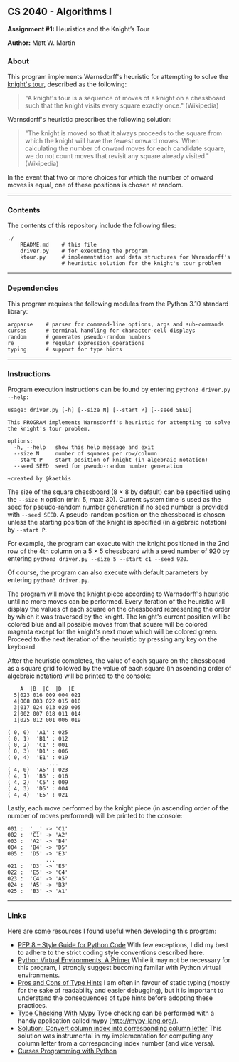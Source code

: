 ## CS 2040 - Algorithms I
**Assignment #1:** Heuristics and the Knight’s Tour

**Author:** Matt W. Martin

### About

This program implements Warnsdorff's heuristic for attempting to solve the [knight's tour](https://en.wikipedia.org/wiki/Knight%27s_tour), described as the following:
> "A knight's tour is a sequence of moves of a knight on a chessboard such that the knight visits every square exactly once." (Wikipedia)

Warnsdorff's heuristic prescribes the following solution:
> "The knight is moved so that it always proceeds to the square from which the knight will have the fewest onward moves. When calculating the number of onward moves for each candidate square, we do not count moves that revisit any square already visited." (Wikipedia)

In the event that two or more choices for which the number of onward moves is equal, one of these positions is chosen at random.

---
### Contents
The contents of this repository include the following files:
```
./
    README.md    # this file
    driver.py    # for executing the program
    ktour.py     # implementation and data structures for Warnsdorff's
                 # heuristic solution for the knight's tour problem
```

---
### Dependencies
This program requires the following modules from the Python 3.10 standard library:
```
argparse    # parser for command-line options, args and sub-commands
curses      # terminal handling for character-cell displays
random      # generates pseudo-random numbers
re          # regular expression operations
typing      # support for type hints
```

---
### Instructions
Program execution instructions can be found by entering `python3 driver.py --help`:
```
usage: driver.py [-h] [--size N] [--start P] [--seed SEED]

This PROGRAM implements Warnsdorff's heuristic for attempting to solve the knight's tour problem.

options:
  -h, --help   show this help message and exit
  --size N     number of squares per row/column
  --start P    start position of knight (in algebraic notation)
  --seed SEED  seed for pseudo-random number generation

~created by @kaethis
```
The size of the square chessboard (8 × 8 by default) can be specified using the `--size N` option (min: 5, max: 30).  Current system time is used as the seed for pseudo-random number generation if no seed number is provided with `--seed SEED`.  A pseudo-random position on the chessboard is chosen unless the starting position of the knight is specified (in algebraic notation) by `--start P`.

For example, the program can execute with the knight positioned in the 2nd row of the 4th column on a 5 × 5 chessboard with a seed number of 920 by entering `python3 driver.py --size 5 --start c1 --seed 920`.

Of course, the program can also execute with default parameters by entering `python3 driver.py`.

The program will move the knight piece according to Warnsdorff's heuristic until no more moves can be performed.  Every iteration of the heuristic will display the values of each square on the chessboard representing the order by which it was traversed by the knight.  The knight's current position will be colored blue and all possible moves from that square will be colored magenta except for the knight's next move which will be colored green.  Proceed to the next iteration of the heuristic by pressing any key on the keyboard.

After the heuristic completes, the value of each square on the chessboard as a square grid followed by the value of each square (in ascending order of algebraic notation) will be printed to the console:
```
    A  |B  |C  |D  |E
  5|023 016 009 004 021
  4|008 003 022 015 010
  3|017 024 013 020 005
  2|002 007 018 011 014
  1|025 012 001 006 019

( 0, 0)  'A1' : 025
( 0, 1)  'B1' : 012
( 0, 2)  'C1' : 001
( 0, 3)  'D1' : 006
( 0, 4)  'E1' : 019
             ...
( 4, 0)  'A5' : 023
( 4, 1)  'B5' : 016
( 4, 2)  'C5' : 009
( 4, 3)  'D5' : 004
( 4, 4)  'E5' : 021

```

Lastly, each move performed by the knight piece (in ascending order of the number of moves performed) will be printed to the console:
```
001 :  '__' -> 'C1'
002 :  'C1' -> 'A2'
003 :  'A2' -> 'B4'
004 :  'B4' -> 'D5'
005 :  'D5' -> 'E3'
            ...
021 :  'D3' -> 'E5'
022 :  'E5' -> 'C4'
023 :  'C4' -> 'A5'
024 :  'A5' -> 'B3'
025 :  'B3' -> 'A1'
```

---
### Links
Here are some resources I found useful when developing this program:

- [PEP 8 – Style Guide for Python Code](https://peps.python.org/pep-0008/) With few exceptions, I did my best to adhere to the strict coding style conventions described here.
- [Python Virtual Environments: A Primer](https://realpython.com/python-virtual-environments-a-primer/) While it may not be necessary for this program, I strongly suggest becoming familar with Python virtual environments.
- [Pros and Cons of Type Hints](https://realpython.com/lessons/pros-and-cons-type-hints/) I am often in favour of static typing (mostly for the sake of readability and easier debugging), but it is important to understand the consequences of type hints before adopting these practices.
- [Type Checking With Mypy](https://realpython.com/lessons/type-checking-mypy/) Type checking can be performed with a handy application called mypy (http://mypy-lang.org/).
- [Solution: Convert column index into corresponding column letter](https://stackoverflow.com/a/21231012/) This solution was instrumental in my implementation for computing any column letter from a corresponding index number (and vice versa).
- [Curses Programming with Python](https://docs.python.org/3/howto/curses.html/)
